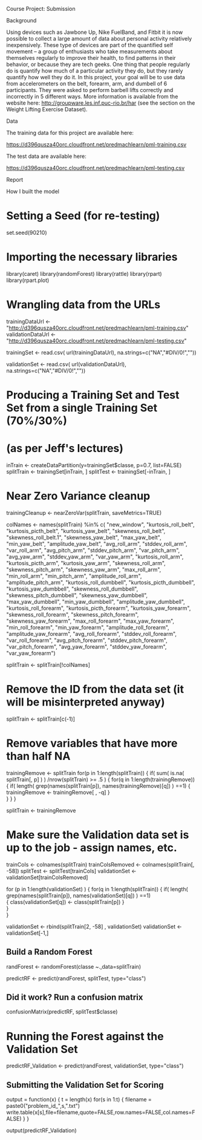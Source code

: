 Course Project: Submission

Background

Using devices such as Jawbone Up, Nike FuelBand, and Fitbit it is now possible to collect a large amount of data about personal activity relatively inexpensively. These type of devices are part of the quantified self movement – a group of enthusiasts who take measurements about themselves regularly to improve their health, to find patterns in their behavior, or because they are tech geeks. One thing that people regularly do is quantify how much of a particular activity they do, but they rarely quantify how well they do it. In this project, your goal will be to use data from accelerometers on the belt, forearm, arm, and dumbell of 6 participants. They were asked to perform barbell lifts correctly and incorrectly in 5 different ways. More information is available from the website here: http://groupware.les.inf.puc-rio.br/har (see the section on the Weight Lifting Exercise Dataset). 

Data 


The training data for this project are available here: 

https://d396qusza40orc.cloudfront.net/predmachlearn/pml-training.csv

The test data are available here: 

https://d396qusza40orc.cloudfront.net/predmachlearn/pml-testing.csv

Report

How I built the model

# Setting a Seed (for re-testing)

set.seed(90210)

# Importing the necessary libraries

library(caret)
library(randomForest)
library(rattle)
library(rpart)
library(rpart.plot)

# Wrangling data from the URLs

trainingDataUrl <- "http://d396qusza40orc.cloudfront.net/predmachlearn/pml-training.csv"
validationDataUrl <- "http://d396qusza40orc.cloudfront.net/predmachlearn/pml-testing.csv"

trainingSet <- read.csv(
						url(trainingDataUrl), 
						na.strings=c("NA","#DIV/0!",""))
						
validationSet <- read.csv(
						url(validationDataUrl), 
						na.strings=c("NA","#DIV/0!",""))

# Producing a Training Set and Test Set from a single Training Set (70%/30%)
# (as per Jeff's lectures)

inTrain <- createDataPartition(y=trainingSet$classe, p=0.7, list=FALSE)
splitTrain <- trainingSet[inTrain, ]
splitTest <- trainingSet[-inTrain, ]

# Near Zero Variance cleanup

trainingCleanup <- nearZeroVar(splitTrain, saveMetrics=TRUE)

colNames <- names(splitTrain) %in% 
c(
"new_window", 
"kurtosis_roll_belt", 
"kurtosis_picth_belt",
"kurtosis_yaw_belt", 
"skewness_roll_belt", 
"skewness_roll_belt.1", 
"skewness_yaw_belt",
"max_yaw_belt", 
"min_yaw_belt", 
"amplitude_yaw_belt", 
"avg_roll_arm", 
"stddev_roll_arm",
"var_roll_arm", 
"avg_pitch_arm", 
"stddev_pitch_arm", 
"var_pitch_arm", 
"avg_yaw_arm",
"stddev_yaw_arm", 
"var_yaw_arm", 
"kurtosis_roll_arm", 
"kurtosis_picth_arm",
"kurtosis_yaw_arm", 
"skewness_roll_arm", 
"skewness_pitch_arm", 
"skewness_yaw_arm",
"max_roll_arm", 
"min_roll_arm", 
"min_pitch_arm", 
"amplitude_roll_arm", 
"amplitude_pitch_arm",
"kurtosis_roll_dumbbell", 
"kurtosis_picth_dumbbell", 
"kurtosis_yaw_dumbbell", 
"skewness_roll_dumbbell",
"skewness_pitch_dumbbell", 
"skewness_yaw_dumbbell", 
"max_yaw_dumbbell", 
"min_yaw_dumbbell",
"amplitude_yaw_dumbbell", 
"kurtosis_roll_forearm", 
"kurtosis_picth_forearm", 
"kurtosis_yaw_forearm",
"skewness_roll_forearm", 
"skewness_pitch_forearm", 
"skewness_yaw_forearm", 
"max_roll_forearm",
"max_yaw_forearm", 
"min_roll_forearm", 
"min_yaw_forearm", 
"amplitude_roll_forearm",
"amplitude_yaw_forearm", 
"avg_roll_forearm", 
"stddev_roll_forearm", 
"var_roll_forearm",
"avg_pitch_forearm", 
"stddev_pitch_forearm", 
"var_pitch_forearm", 
"avg_yaw_forearm",
"stddev_yaw_forearm", 
"var_yaw_forearm")

splitTrain <- splitTrain[!colNames]

# Remove the ID from the data set (it will be misinterpreted anyway)

splitTrain <- splitTrain[c(-1)]

# Remove variables that have more than half NA

trainingRemove <- splitTrain 
for(p in 1:length(splitTrain)) { 
        if( sum( 
				is.na( splitTrain[, p] ) ) /nrow(splitTrain) >= .5 ) { 
       			 	for(q in 1:length(trainingRemove)) {
            			if( length( grep(names(splitTrain[p]), names(trainingRemove)[q]) ) ==1)  { 
                			trainingRemove <- trainingRemove[ , -q] 
            }   
        } 
    }
}

splitTrain <- trainingRemove

# Make sure the Validation data set is up to the job - assign names, etc.

trainCols <- colnames(splitTrain)
trainColsRemoved <- colnames(splitTrain[, -58])
splitTest <- splitTest[trainCols]
validationSet <- validationSet[trainColsRemoved]


for (p in 1:length(validationSet) ) 
	{
        for(q in 1:length(splitTrain)) 
			{
        		if( length( grep(names(splitTrain[p]), names(validationSet)[q]) ) ==1)  
					{
            			class(validationSet[q]) <- class(splitTrain[p])
        			}      
    		}      
		}

validationSet <- rbind(splitTrain[2, -58] , validationSet)
validationSet <- validationSet[-1,]


## Build a Random Forest

randForest <- randomForest(classe ~.,data=splitTrain)

predictRF <- predict(randForest, splitTest, type="class")

## Did it work? Run a confusion matrix

confusionMatrix(predictRF, splitTest$classe)


# Running the Forest against the Validation Set

predictRF_Validation <- predict(randForest, validationSet, type="class")


## Submitting the Validation Set for Scoring

output = function(x)
{
  t = length(x)
  for(s in 1:t)
  	{
    	filename = paste0("problem_id_",s,".txt")
    	write.table(x[s],file=filename,quote=FALSE,row.names=FALSE,col.names=FALSE)
  	}
}

output(predictRF_Validation)







